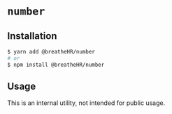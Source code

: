 # `number`

## Installation

```sh
$ yarn add @breatheHR/number
# or
$ npm install @breatheHR/number
```

## Usage

This is an internal utility, not intended for public usage.
